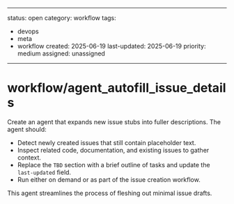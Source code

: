 ---
status: open
category: workflow
tags:
  - devops
  - meta
  - workflow
created: 2025-06-19
last-updated: 2025-06-19
priority: medium
assigned: unassigned
------------------------

# workflow/agent_autofill_issue_details

Create an agent that expands new issue stubs into fuller descriptions.
The agent should:

- Detect newly created issues that still contain placeholder text.
- Inspect related code, documentation, and existing issues to gather
  context.
- Replace the `TBD` section with a brief outline of tasks and update the
  `last-updated` field.
- Run either on demand or as part of the issue creation workflow.

This agent streamlines the process of fleshing out minimal issue drafts.
